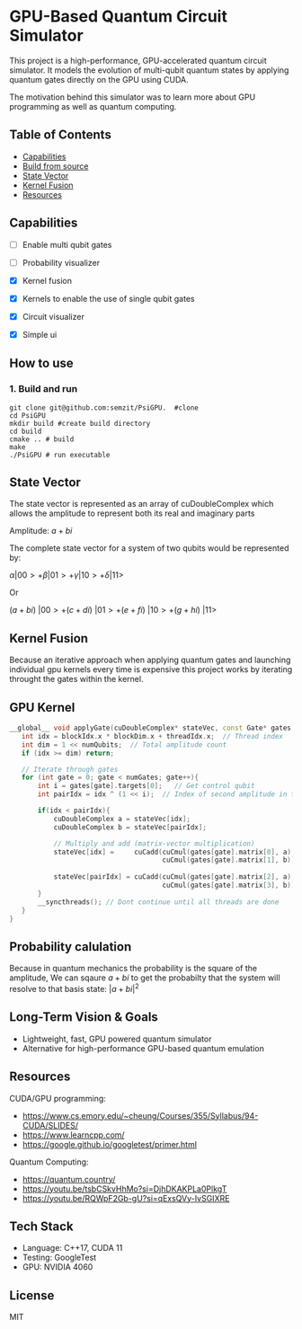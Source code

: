 # GPU-Based Quantum Circuit Simulator
This project is a high-performance, GPU-accelerated quantum circuit simulator. It models the evolution of multi-qubit quantum states by applying quantum gates directly on the GPU using CUDA.

The motivation behind this simulator was to learn more about GPU programming as well as quantum computing. 

## Table of Contents
- [Capabilities](https://github.com/semzit/PsiGPU/?tab=readme-ov-file#capabilities)
- [Build from source](https://github.com/semzit/PsiGPU/?tab=readme-ov-file#how-to-use)
-   [State Vector](https://github.com/semzit/PsiGPU/?tab=readme-ov-file#state-vector)
- [Kernel Fusion](https://github.com/semzit/PsiGPU/?tab=readme-ov-file#kernel-fusion)
- [Resources](https://github.com/semzit/PsiGPU/?tab=readme-ov-file#resources)
## Capabilities 

- [ ] Enable multi qubit gates

- [ ] Probability visualizer 

- [x] Kernel fusion 

- [x]  Kernels to enable the use of single qubit gates

- [x] Circuit visualizer

- [x]  Simple ui

## How to use 
### 1. Build and run
``` 
git clone git@github.com:semzit/PsiGPU.  #clone 
cd PsiGPU
mkdir build #create build directory
cd build
cmake .. # build 
make
./PsiGPU # run executable
``` 

## State Vector 
The state vector is represented as an array of  cuDoubleComplex which allows the amplitude to represent both its real and imaginary parts

Amplitude: $a+bi$  

The complete state vector for a system of two qubits would be represented by:

$\alpha|00> + \beta|01> + \gamma|10> + \delta|11>$  

Or

$(a+bi)\ |00> + (c+di)\ |01> + (e+fi)\ |10> + (g+hi)\ |11>$  
## Kernel Fusion 
Because an iterative approach when applying quantum gates and launching individual gpu kernels every time is expensive this project works by iterating throught the gates within the kernel. 

## GPU Kernel
 ```cpp
 __global__ void applyGate(cuDoubleComplex* stateVec, const Gate* gates, int numQubits, int numGates) {
    int idx = blockIdx.x * blockDim.x + threadIdx.x;  // Thread index 
    int dim = 1 << numQubits;  // Total amplitude count
    if (idx >= dim) return;

    // Iterate through gates
    for (int gate = 0; gate < numGates; gate++){  
        int i = gates[gate].targets[0];   // Get control qubit
        int pairIdx = idx ^ (1 << i);  // Index of second amplitude in the pain (the beta to a given alpha)

        if(idx < pairIdx){
            cuDoubleComplex a = stateVec[idx]; 
            cuDoubleComplex b = stateVec[pairIdx]; 

            // Multiply and add (matrix-vector multiplication)
            stateVec[idx] =     cuCadd(cuCmul(gates[gate].matrix[0], a), 
                                       cuCmul(gates[gate].matrix[1], b)); 
            
            stateVec[pairIdx] = cuCadd(cuCmul(gates[gate].matrix[2], a), 
                                       cuCmul(gates[gate].matrix[3], b)); 
        }
        __syncthreads(); // Dont continue until all threads are done
    }
}
 ```

## Probability calulation 

Because in quantum mechanics the probability is the square of the amplitude, We can sqaure $a+bi$ to get the probabilty that the system will resolve to that basis state: $|a+bi|^2$ 

## Long-Term Vision & Goals
- Lightweight, fast, GPU powered quantum simulator 
- Alternative for high-performance GPU-based quantum emulation


## Resources 
CUDA/GPU programming: 
- https://www.cs.emory.edu/~cheung/Courses/355/Syllabus/94-CUDA/SLIDES/
- https://www.learncpp.com/
- https://google.github.io/googletest/primer.html 

Quantum Computing: 
- https://quantum.country/
- https://youtu.be/tsbCSkvHhMo?si=DjhDKAKPLa0PlkgT
- https://youtu.be/RQWpF2Gb-gU?si=qExsQVy-IvSGIXRE
## Tech Stack
- Language: C++17, CUDA 11
- Testing: GoogleTest
- GPU: NVIDIA 4060

##  License
MIT 

